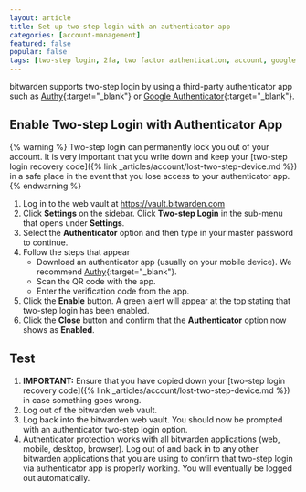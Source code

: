 ```yaml
---
layout: article
title: Set up two-step login with an authenticator app
categories: [account-management]
featured: false
popular: false
tags: [two-step login, 2fa, two factor authentication, account, google authenticator, authy, totp]
---
```


bitwarden supports two-step login by using a third-party authenticator app such as [Authy](https://authy.com/){:target="_blank"} or [Google Authenticator](https://support.google.com/accounts/answer/1066447?hl=en){:target="_blank"}.

## Enable Two-step Login with Authenticator App

{% warning %}
Two-step login can permanently lock you out of your account. It is very important that you write down and keep your [two-step login recovery code]({% link _articles/account/lost-two-step-device.md %}) in a safe place in the event that you lose access to your authenticator app.
{% endwarning %}

1. Log in to the web vault at <https://vault.bitwarden.com>
2. Click **Settings** on the sidebar. Click **Two-step Login** in the sub-menu that opens under **Settings**.  
3. Select the **Authenticator** option and then type in your master password to continue.
4. Follow the steps that appear
   - Download an authenticator app (usually on your mobile device). We recommend [Authy](https://authy.com/){:target="_blank"}.
   - Scan the QR code with the app.
   - Enter the verification code from the app.
5. Click the **Enable** button. A green alert will appear at the top stating that two-step login has been enabled.
6. Click the **Close** button and confirm that the **Authenticator** option now shows as **Enabled**.

## Test

1. **IMPORTANT:** Ensure that you have copied down your [two-step login recovery code]({% link _articles/account/lost-two-step-device.md %}) in case something goes wrong.
2. Log out of the bitwarden web vault.
3. Log back into the bitwarden web vault. You should now be prompted with an authenticator two-step login option.
4. Authenticator protection works with all bitwarden applications (web, mobile, desktop, browser). Log out of and back in to any other bitwarden applications that you are using to confirm that two-step login via authenticator app is properly working. You will eventually be logged out automatically.
